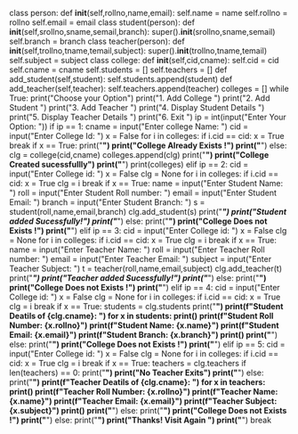 class person:
    def __init__(self,rollno,name,email):
        self.name = name
        self.rollno = rollno
        self.email = email
class student(person):
    def __init__(self,srollno,sname,semail,branch):
        super().__init__(srollno,sname,semail)
        self.branch = branch
class teacher(person):
    def __init__(self,trollno,tname,temail,subject):
        super().__init__(trollno,tname,temail)
        self.subject = subject
class college:
    def __init__(self,cid,cname):
        self.cid = cid
        self.cname = cname
        self.students = []
        self.teachers = []
    def add_student(self,student):
        self.students.append(student)
    def add_teacher(self,teacher):
        self.teachers.append(teacher)
colleges = []
while True:
    print("Choose your Option")
    print("1. Add College ")
    print("2. Add Student ")
    print("3. Add Teacher ")
    print("4. Display Student Details ")
    print("5. Display Teacher Details ")
    print("6. Exit ")
    ip = int(input("Enter Your Option: "))
    if ip == 1:
        cname = input("Enter college Name: ")
        cid = input("Enter College Id: ")
        x = False
        for i in colleges:
            if i.cid == cid:
                x = True
                break
        if x == True:
            print("************************")
            print("College Already Exists !")
            print("************************")
        else:
            clg = college(cid,cname)
            colleges.append(clg)
            print("****************************")
            print("College Created sucessfullly")
            print("****************************")
        print(colleges)
    elif ip == 2:
        cid = input("Enter College id: ")
        x = False
        clg = None
        for i in colleges:
            if i.cid == cid:
                x = True
                clg = i
                break
        if x == True:
            name = input("Enter Student Name: ")
            roll = input("Enter Student Roll number: ")
            email = input("Enter Student Email: ")
            branch = input("Enter Student Branch: ")
            s = student(roll,name,email,branch)
            clg.add_student(s)
            print("*************************")
            print("Student added Sucessfully!")
            print("*************************")
        else:
            print("************************")
            print("College Does not Exists !")
            print("************************")
    elif ip == 3:
        cid = input("Enter College id: ")
        x = False
        clg = None
        for i in colleges:
            if i.cid == cid:
                x = True
                clg = i
                break
        if x == True:
            name = input("Enter Teacher Name: ")
            roll = input("Enter Teacher Roll number: ")
            email = input("Enter Teacher Email: ")
            subject = input("Enter Teacher Subject: ")
            t = teacher(roll,name,email,subject)
            clg.add_teacher(t)
            print("*************************")
            print("Teacher added Sucessfully!")
            print("*************************")
        else:
            print("************************")
            print("College Does not Exists !")
            print("************************")
    elif ip == 4:
        cid = input("Enter College id: ")
        x = False
        clg = None
        for i in colleges:
            if i.cid == cid:
                x = True
                clg = i
                break
        if x == True:
            students = clg.students
            print("**********************************")
            print(f"Student Deatils of {clg.cname}: ")
            for x in students:
                print()
                print(f"Student Roll Number: {x.rollno}")
                print(f"Student Name: {x.name}")
                print(f"Student Email: {x.email}")
                print(f"Student Branch: {x.branch}")
            print()
            print("**********************************")
        else:
            print("************************")
            print("College Does not Exists !")
            print("************************")
    elif ip == 5:
        cid = input("Enter College id: ")
        x = False
        clg = None
        for i in colleges:
            if i.cid == cid:
                x = True
                clg = i
                break
        if x == True:
            teachers = clg.teachers
            if len(teachers) == 0:
                print("************************")
                print("No Teacher Exits")
                print("************************")
            else:
                print("**********************************")
                print(f"Teacher Deatils of {clg.cname}: ")
                for x in teachers:
                    print()
                    print(f"Teacher Roll Number: {x.rollno}")
                    print(f"Teacher Name: {x.name}")
                    print(f"Teacher Email: {x.email}")
                    print(f"Teacher Subject: {x.subject}")
                print()
                print("**********************************")
        else:
            print("************************")
            print("College Does not Exists !")
            print("************************")
    else:
        print("************************")
        print("Thanks! Visit Again ")
        print("************************")
        break

